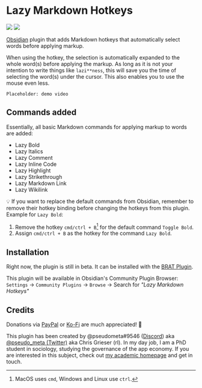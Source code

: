 # Lazy Markdown Hotkeys

![](https://img.shields.io/github/downloads/chrisgrieser/obsidian-lazy-markdown-hotkeys/total?label=Total%20Downloads&style=plastic) ![](https://img.shields.io/github/v/release/chrisgrieser/obsidian-lazy-markdown-hotkeys?label=Latest%20Release&style=plastic)

[Obsidian](https://obsidian.md/) plugin that adds Markdown hotkeys that automatically select words before applying markup.

When using the hotkey, the selection is automatically expanded to the whole word(s) before applying the markup. As long as it is not your intention to write things like `lazi**ness`, this will save you the time of selecting the word(s) under the cursor. This also enables you to use the mouse even less.

`Placeholder: demo video`

## Commands added

Essentially, all basic Markdown commands for applying markup to words are added:

- Lazy Bold
- Lazy Italics
- Lazy Comment
- Lazy Inline Code
- Lazy Highlight
- Lazy Strikethrough
- Lazy Markdown Link
- Lazy Wikilink

💡 If you want to replace the default commands from Obsidian, remember to remove their hotkey binding before changing the hotkeys from this plugin. Example for `Lazy Bold`:
1. Remove the hotkey `cmd/ctrl + B`[^1] for the default command `Toggle Bold`.
2. Assign `cmd/ctrl + B` as the hotkey for the command `Lazy Bold`.

## Installation
Right now, the plugin is still in beta. It can be installed with the [BRAT Plugin](https://github.com/TfTHacker/obsidian42-brat).

This plugin will be available in Obsidian's Community Plugin Browser: `Settings` → `Community Plugins` → `Browse` → Search for *"Lazy Markdown Hotkeys"*

## Credits

Donations via [PayPal](https://www.paypal.com/paypalme/ChrisGrieser) or [Ko-Fi](https://ko-fi.com/pseudometa) are much appreciated! 🙏

This plugin has been created by @pseudometa#9546 ([Discord](https://discord.gg/veuWUTm)) aka [@pseudo_meta (Twitter)](https://twitter.com/pseudo_meta) aka Chris Grieser (rl). In my day job, I am a PhD student in sociology, studying the governance of the app economy. If you are interested in this subject, check out [my academic homepage](https://chris-grieser.de/) and get in touch.

[^1]: MacOS uses `cmd`, Windows and Linux use `ctrl`.
